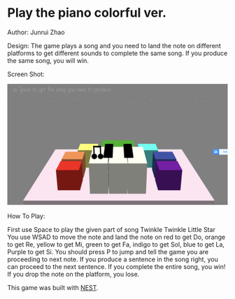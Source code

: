 # Play the piano colorful ver.

Author: Junrui Zhao

Design: The game plays a song and you need to land the note on different platforms to get different sounds to complete the same song. If you produce the same song, you will win.

Screen Shot:

![Screen Shot](screenshot.png)

How To Play:

First use Space to play the given part of song Twinkle Twinkle Little Star
You use WSAD to move the note and land the note on red to get Do, orange to get Re, yellow to get Mi, green to get Fa, indigo to get Sol, blue to get La, Purple to get Si. You should press P to jump and tell the game you are proceeding to next note.
If you produce a sentence in the song right, you can proceed to the next sentence.
If you complete the entire song, you win!
If you drop the note on the platform, you lose.

This game was built with [NEST](NEST.md).
